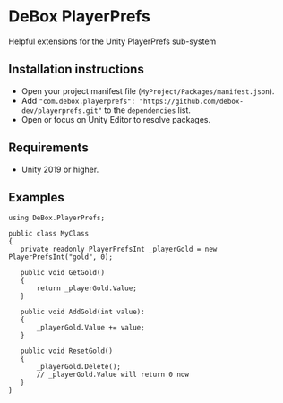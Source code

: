 # DeBox PlayerPrefs

Helpful extensions for the Unity PlayerPrefs sub-system

## Installation instructions
- Open your project manifest file (`MyProject/Packages/manifest.json`).
- Add `"com.debox.playerprefs": "https://github.com/debox-dev/playerprefs.git"` to the `dependencies` list.
- Open or focus on Unity Editor to resolve packages.


## Requirements
- Unity 2019 or higher.

## Examples

```
using DeBox.PlayerPrefs;

public class MyClass
{
   private readonly PlayerPrefsInt _playerGold = new PlayerPrefsInt("gold", 0);

   public void GetGold()
   {
       return _playerGold.Value;
   }

   public void AddGold(int value):
   {
       _playerGold.Value += value;
   }

   public void ResetGold()
   {
       _playerGold.Delete();
       // _playerGold.Value will return 0 now
   }
}
```
